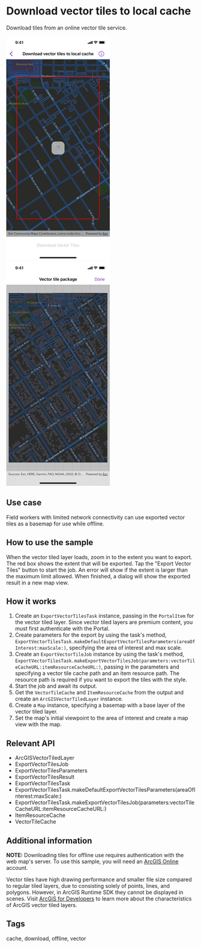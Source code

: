 # Download vector tiles to local cache

Download tiles from an online vector tile service.

![Screenshot of download vector tiles to local cache sample downloading](download-vector-tiles-to-local-cache-downloading.png)
![Screenshot of download vector tiles to local cache sample results](download-vector-tiles-to-local-cache-results.png)

## Use case

Field workers with limited network connectivity can use exported vector tiles as a basemap for use while offline.

## How to use the sample

When the vector tiled layer loads, zoom in to the extent you want to export. The red box shows the extent that will be exported. Tap the "Export Vector Tiles" button to start the job. An error will show if the extent is larger than the maximum limit allowed. When finished, a dialog will show the exported result in a new map view.

## How it works

1. Create an `ExportVectorTilesTask` instance, passing in the `PortalItem` for the vector tiled layer. Since vector tiled layers are premium content, you must first authenticate with the Portal.
2. Create parameters for the export by using the task's method, `ExportVectorTilesTask.makeDefaultExportVectorTilesParameters(areaOfInterest:maxScale:)`, specifying the area of interest and max scale.
3. Create an `ExportVectorTileJob` instance by using the task's method, `ExportVectorTilesTask.makeExportVectorTilesJob(parameters:vectorTileCacheURL:itemResourceCacheURL:)`, passing in the parameters and specifying a vector tile cache path and an item resource path. The resource path is required if you want to export the tiles with the style.
4. Start the job and await its output.
5. Get the `VectorTileCache` and `ItemResourceCache` from the output and create an `ArcGISVectorTiledLayer` instance.
6. Create a `Map` instance, specifying a basemap with a base layer of the vector tiled layer.
7. Set the map's initial viewpoint to the area of interest and create a map view with the map.

## Relevant API

* ArcGISVectorTiledLayer
* ExportVectorTilesJob
* ExportVectorTilesParameters
* ExportVectorTilesResult
* ExportVectorTilesTask
* ExportVectorTilesTask.makeDefaultExportVectorTilesParameters(areaOfInterest:maxScale:)
* ExportVectorTilesTask.makeExportVectorTilesJob(parameters:vectorTileCacheURL:itemResourceCacheURL:)
* ItemResourceCache
* VectorTileCache

## Additional information

**NOTE:** Downloading tiles for offline use requires authentication with the web map's server. To use this sample, you will need an [ArcGIS Online](https://www.arcgis.com) account.

Vector tiles have high drawing performance and smaller file size compared to regular tiled layers, due to consisting solely of points, lines, and polygons. However, in ArcGIS Runtime SDK they cannot be displayed in scenes. Visit [ArcGiS for Developers](https://developers.arcgis.com/ios/layers/#layer-types) to learn more about the characteristics of ArcGIS vector tiled layers.

## Tags

cache, download, offline, vector